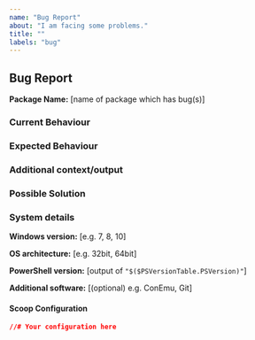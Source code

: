 ```yaml
---
name: "Bug Report"
about: "I am facing some problems."
title: ""
labels: "bug"
---
```


<!--
  By opening this issue you confirm that you have searched for similar issues/PRs here already.
  Failing to do so will most likely result in closing of this issue without any explanation.
  Incomplete form details below might also result in closing of the issue.
-->

<!--
  If your app data is lost after update, likely it's because folder that contain user data in the app directory isn't set as persist folder in the app manifest.
  If this happen, please tell me what's the folder name that contain those user data. It will help me a lot to fix it.
  As temporary solution, you can go to "%userprofile%/scoop/apps/<app-name>/" and go to older version folder to recover your data and paste it in the new version folder.
-->

## Bug Report

**Package Name:** [name of package which has bug(s)]

### Current Behaviour

<!-- A clear and concise description of the behaviour. -->

### Expected Behaviour

<!-- A clear and concise description of what you expected to happen. -->

### Additional context/output

<!-- Add any other context about the problem here. If applicable, paste terminal output here to help explain. -->

### Possible Solution

<!--- Only if you have suggestions on a fix for the bug -->

### System details

**Windows version:** [e.g. 7, 8, 10]

**OS architecture:** [e.g. 32bit, 64bit]

**PowerShell version:** [output of `"$($PSVersionTable.PSVersion)"`]

**Additional software:** [(optional) e.g. ConEmu, Git]

#### Scoop Configuration
<!-- Can be found in  ~/.config/scoop/config.json -->

```json
//# Your configuration here
```
